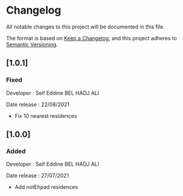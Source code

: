 # Changelog

All notable changes to this project will be documented in this file.

The format is based on [Keep a Changelog](https://keepachangelog.com/en/1.0.0/),
and this project adheres to [Semantic Versioning](https://semver.org/spec/v2.0.0.html).

## [1.0.1]

### Fixed
Developer : Seif Eddine BEL HADJ ALI

Date release : 22/08/2021
- Fix 10 nearest residences



## [1.0.0]

### Added
Developer : Seif Eddine BEL HADJ ALI

Date release : 27/07/2021
- Add notEhpad residences

